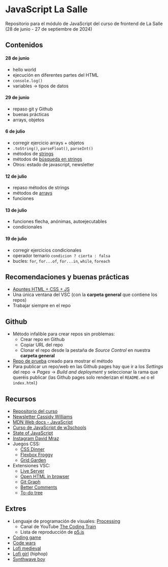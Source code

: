 # JavaScript La Salle

Repositorio para el módulo de JavaScript del curso de frontend de La Salle (28 de junio - 27 de septiembre de 2024)

## Contenidos

#### 28 de junio
- hello world
- ejecución en diferentes partes del HTML
- `console.log()`
- variables -> tipos de datos

#### 29 de junio
- repaso git y Github
- buenas prácticas
- arrays, objetos

#### 6 de julio
- corregir ejercicio arrays + objetos
- `.toString()`, `parseFloat()`, `parseInt()`
- métodos de [strings](https://www.w3schools.com/js/js_string_methods.asp)
- métodos de [búsqueda en strings](https://www.w3schools.com/js/js_string_search.asp)
- Otros: estado de javascript, newsletter

#### 12 de julio
- repaso métodos de strings
- métodos de [arrays](https://www.w3schools.com/js/js_array_methods.asp)
- funciones

#### 13 de julio
- funciones flecha, anónimas, autoejecutables
- condicionales

#### 19 de julio
- corregir ejercicios condicionales
- operador ternario `condicion ? cierta : falsa` 
- bucles: `for`, `for...of`, `for...in`, `while`, `foreach`

## Recomendaciones y buenas prácticas

- [Apuntes HTML + CSS + JS](https://github.com/Myrella-developer/JavaScript_LaSalle/apuntes.html)
- Una única ventana del VSC (con la **carpeta general** que contiene los repos)
- Trabajar siempre en el repo

## Github

- Método infalible para crear repos sin problemas:
    - Crear repo en Github
    - Copiar URL del repo
    - Clonar el repo desde la pestaña de *Source Control* en nuestra **carpeta general**
- [Repo de prueba](https://github.com/Myrella-developer/JavaScript_LaSalle) creado para mostrar el método
- Para publicar un repo/web en las Github pages hay que ir a los *Settings* del repo -> *Pages* -> *Build and deployment* y seleccionar la rama que queréis publicar (las Github pages solo renderizan el `README.md` o el `index.html`)

## Recursos

- [Repositorio del curso](https://github.com/Myrella-developer/JavaScript_LaSalle)
- [Newsletter Cassidy Williams](https://cassidoo.co/newsletter/)
- [MDN Web docs - JavaScript](https://developer.mozilla.org/en-US/docs/Web/JavaScript)
- [Curso de JavaScript de w3schools](https://www.w3schools.com/js/)
- [State of JavaScript](https://2023.stateofjs.com/)
- [Instagram David Mraz](https://www.instagram.com/davidm_ai/)
- Juegos CSS:
    - [CSS Dinner](https://flukeout.github.io/)
    - [Flexbox Froggy](https://flexboxfroggy.com/#es)
    - [Grid Garden](https://cssgridgarden.com/)
- Extensiones VSC:
    - [Live Server](https://marketplace.visualstudio.com/items?itemName=ritwickdey.LiveServer)
    - [Open HTML in browser](https://marketplace.visualstudio.com/items?itemName=peakchen90.open-html-in-browser)
    - [Git Graph](https://marketplace.visualstudio.com/items?itemName=mhutchie.git-graph)
    - [Better Comments](https://marketplace.visualstudio.com/items?itemName=aaron-bond.better-comments)
    - [To-do tree](https://marketplace.visualstudio.com/items?itemName=Gruntfuggly.todo-tree)

## Extres

- Lenguaje de programación de visuales: [Processing](https://processing.org/)
    - Canal de YouTube [The Coding Train](https://www.youtube.com/thecodingtrain)
    - Lista de reproducción de [p5.js](https://www.youtube.com/playlist?list=PLRqwX-V7Uu6Zy51Q-x9tMWIv9cueOFTFA)
- [Coding game](https://www.codingame.com/)
- [Code wars](https://www.codewars.com/)
- [Lofi medieval](https://www.youtube.com/watch?v=_uMuuHk_KkQ&ab_channel=LofiGirl)
- [Lofi girl](https://www.youtube.com/watch?v=jfKfPfyJRdk) (hiphop)
- [Synthwave boy](https://www.youtube.com/watch?v=4xDzrJKXOOY)
